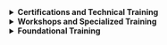 <details>
<summary><h4 style="display: inline;">Certifications and Technical Training</h4></summary>
	<ul>
		<li><strong>AZ-900:</strong> Microsoft Azure Fundamentals - <em>Expected: 2025</em></li>
		<li><strong>LPIC-1:</strong> Linux Administrator - <em>ACG 2020</em></li>
		<li><strong>MS-10997:</strong> Office 365 Administration and Troubleshooting - <em>Intertron Education 2021</em></li>
	</ul>
</details>

<details>
<summary><h4 style="display: inline;">Workshops and Specialized Training</h4></summary>
	<ul>
		<li>Teledetección SAR - <em>CONAE 2022</em></li>
		<li>Introducción a la Compatibilidad Electromagnética - <em>IUA 2019</em></li>
		<li>Conceptos Prácticos para el diseño de un sitio de energía Fotovoltaica-Eólica - <em>IUA 2019</em></li>
		<li>Introducción a la Seguridad Informática - <em>IUA 2017</em></li>
	</ul>
</details>

<details>
<summary><h4 style="display: inline;">Foundational Training</h4></summary>
	<ul>
		<li>SECOM 2016: Sistemas de Modulación Ortogonales, Soluciones indoor 3G - <em>UTN FRC 2016</em></li>
		<li>Introducción al Cómputo de Altas Prestaciones (HPC) - <em>IUA 2013</em></li>
		<li>Elementos de Matemática - <em>UNC 2008</em></li>
	</ul>
</details>
